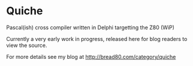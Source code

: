 # Quiche
 Pascal(ish) cross compiler written in Delphi targetting the Z80 (WiP)
 
 Currently a very early work in progress, released here for blog readers to view the source.
 
 For more details see my blog at http://bread80.com/category/quiche
